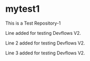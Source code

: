 # mytest1
This is a Test Repository-1

Line added for testing Devflows V2.

Line 2 added for testing Devflows V2.

Line 3 added for testing Devflows V2.
